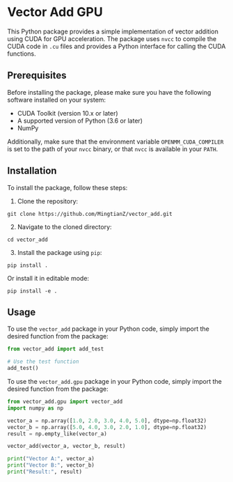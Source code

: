 # Vector Add GPU

This Python package provides a simple implementation of vector addition using CUDA for GPU acceleration. The package uses `nvcc` to compile the CUDA code in `.cu` files and provides a Python interface for calling the CUDA functions.

## Prerequisites

Before installing the package, please make sure you have the following software installed on your system:

- CUDA Toolkit (version 10.x or later)
- A supported version of Python (3.6 or later)
- NumPy

Additionally, make sure that the environment variable `OPENMM_CUDA_COMPILER` is set to the path of your `nvcc` binary, or that `nvcc` is available in your `PATH`.

## Installation

To install the package, follow these steps:

1. Clone the repository:

```
git clone https://github.com/MingtianZ/vector_add.git
```


2. Navigate to the cloned directory:

```
cd vector_add
```

3. Install the package using `pip`:

```
pip install .
```
Or install it in editable mode:
```
pip install -e .
```


## Usage

To use the `vector_add` package in your Python code, simply import the desired function from the package:

```python
from vector_add import add_test

# Use the test function
add_test()
```

To use the `vector_add.gpu` package in your Python code, simply import the desired function from the package:

```python
from vector_add.gpu import vector_add
import numpy as np

vector_a = np.array([1.0, 2.0, 3.0, 4.0, 5.0], dtype=np.float32)
vector_b = np.array([5.0, 4.0, 3.0, 2.0, 1.0], dtype=np.float32)
result = np.empty_like(vector_a)

vector_add(vector_a, vector_b, result)

print("Vector A:", vector_a)
print("Vector B:", vector_b)
print("Result:", result)
```